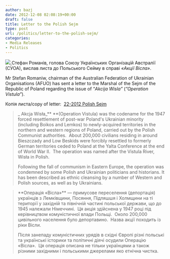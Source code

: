 ```yaml
---
author: bazj
date: 2012-12-08 02:08:19+00:00
draft: false
title: Letter to the Polish Sejm
type: post
url: /politics/letter-to-the-polish-sejm/
categories:
- Media Releases
- Politics
---
```


[![](http://www.ozeukes.com/wp-content/uploads/2012/12/misilo2.jpg)
](http://www.ozeukes.com/wp-content/uploads/2012/12/misilo2.jpg)Cтефан Романів, голова Союзу Українських Організацій Австралії (СУОА), вислав листа до Польського Cейму в справі _«Aкції Вісла»_.

Mr Stefan Romaniw, chairman of the Australian Federation of Ukrainian Organisations (AFUO) has sent a letter to the Marshal of the Sejm of the Republic of Poland regarding the issue of “_Akcija Wisla”_ (_”Operation Vistula”_).



Копія листа/copy of letter:  [22-2012 Polish Sejm](http://www.ozeukes.com/wp-content/uploads/2012/12/22-2012-Polish-Sejm.pdf)


<blockquote>_
Akcja Wisła_** **(Operation Vistula) was the codename for the 1947 forced resettlement of post-war Poland's Ukrainian minority (including Boikos and Lemkos) to newly-acquired territories in the northern and western regions of Poland, carried out by the Polish Communist authorities.  About 200,000 civilians residing in around Bieszczady and Low Beskids were forcibly resettled to formerly German territories ceded to Poland at the Yalta Conference at the end of World War II.  The operation was named after the Vistula River, Wisła in Polish.

Following the fall of communism in Eastern Europe, the operation was condemned by some Polish and Ukrainian politicians and historians. It has been described as ethnic cleansing by a number of Western and Polish sources, as well as by Ukrainians.</blockquote>




<blockquote>**Операція «Вісла»** — примусове переселення (депортація) українців з Лемківщини, Посяння, Підляшшя і Холмщини на ті території у західній та північній частині польської держави, що до 1945 належали Німеччині.  Ця акція здійснена у 1947 році під керівництвом комуністичної влади Польщі.  Около 200,000 цивільного населення було депортавино.  Назва акції походить із ріки Вісли.

Після занепаду комуністичних урядів в східні Європі різні польські та українські історики та політичні діячі осудили Операцію «Вісла».  Ця операція описана не тільки українцями а також різними західними і польськими джерелами яко етнічна чистка.</blockquote>



